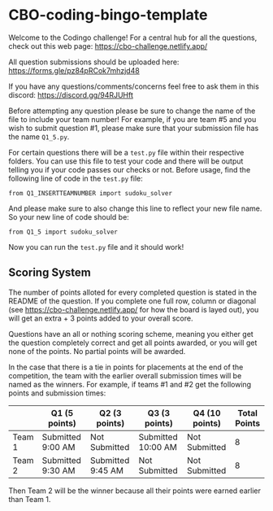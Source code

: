 # CBO-coding-bingo-template
Welcome to the Codingo challenge! For a central hub for all the questions, check out this web page: https://cbo-challenge.netlify.app/

All question submissions should be uploaded here: https://forms.gle/pz84pRCok7mhzjd48

If you have any questions/comments/concerns feel free to ask them in this discord: https://discord.gg/94RJUHft

Before attempting any question please be sure to change the name of the file to include your team number! For example, if you are team #5 and you wish to submit question #1, please make sure that your submission file has the name `Q1_5.py`.

For certain questions there will be a `test.py` file within their respective folders. You can use this file to test your code and there will be output telling you if your code passes our checks or not. Before usage, find the following line of code in the `test.py` file:

```
from Q1_INSERTTEAMNUMBER import sudoku_solver
```

And please make sure to also change this line to reflect your new file name. So your new line of code should be:

```
from Q1_5 import sudoku_solver
```

Now you can run the `test.py` file and it should work!

## Scoring System

The number of points alloted for every completed question is stated in the README of the question. If you complete one full row, column or diagonal (see https://cbo-challenge.netlify.app/ for how the board is layed out), you will get an extra + 3 points added to your overall score.

Questions have an all or nothing scoring scheme, meaning you either get the question completely correct and get all points awarded, or you will get none of the points. No partial points will be awarded.

In the case that there is a tie in points for placements at the end of the competition, the team with the earlier overall submission times will be named as the winners. For example, if teams #1 and #2 get the following points and submission times:

|        | Q1 (5 points)     | Q2 (3 points)     | Q3 (3 points)      | Q4 (10 points) | Total Points |
|--------|-------------------|-------------------|--------------------|----------------|--------------|
| Team 1 | Submitted 9:00 AM | Not Submitted     | Submitted 10:00 AM | Not Submitted  | 8            |
| Team 2 | Submitted 9:30 AM | Submitted 9:45 AM | Not Submitted      | Not Submitted  | 8            |

Then Team 2 will be the winner because all their points were earned earlier than Team 1.
